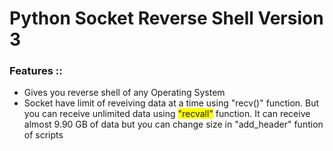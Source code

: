 # Python Socket Reverse Shell Version 3
<h3>Features ::</h3>
<ul>
  <li>Gives you reverse shell of any Operating System</li>
  <li>Socket have limit of reveiving data at a time using "recv()" function. But you can receive unlimited data using <span style="background-color:yellow">"recvall"</span> function. It can receive almost 9.90 GB of data but you can change size in "add_header" funtion of scripts</li>
</ul>
